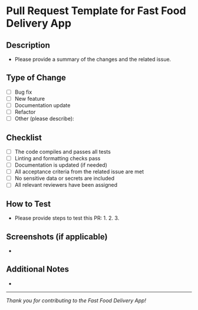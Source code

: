 # Pull Request Template for Fast Food Delivery App

## Description
- Please provide a summary of the changes and the related issue.

## Type of Change
- [ ] Bug fix
- [ ] New feature
- [ ] Documentation update
- [ ] Refactor
- [ ] Other (please describe):

## Checklist
- [ ] The code compiles and passes all tests
- [ ] Linting and formatting checks pass
- [ ] Documentation is updated (if needed)
- [ ] All acceptance criteria from the related issue are met
- [ ] No sensitive data or secrets are included
- [ ] All relevant reviewers have been assigned

## How to Test
- Please provide steps to test this PR:
  1. 
  2. 
  3. 

## Screenshots (if applicable)
- 

## Additional Notes
- 

---
*Thank you for contributing to the Fast Food Delivery App!*
